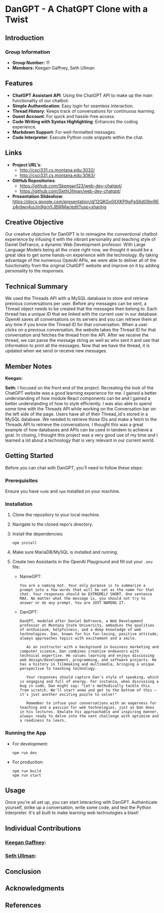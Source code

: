 # DanGPT - A ChatGPT Clone with a Twist

## Introduction


### Group Information
- **Group Number:** 11
- **Members:** Keegan Gaffney, Seth Ullman

## Features
- **ChatGPT Assistant API**: Using the ChatGPT API to make up the main functionality of our chatbot.
- **Simple Authentication**: Easy login for seamless interaction.
- **Thread History**: Keeps track of conversations for continuous learning.
- **Guest Account**: For quick and hassle-free access.
- **Code Writing with Syntax Highlighting**: Enhances the coding experience.
- **Markdown Support**: For well-formatted messages.
- **Code Interpreter**: Execute Python code snippets within the chat.

## Links
- **Project URL's**:
  - http://csci331.cs.montana.edu:3032/
  - http://csci331.cs.montana.edu:3063/
- **GitHub Repositories**:
   - https://github.com/Skeegan123/web-dev-chatgpt/
   - https://github.com/SethUllman/web-dev-chatgpt/
- **Presentation Slideshow**: https://docs.google.com/presentation/d/12QKGx0XXKP9gPaS6dG9mREz4rdwn4ujJm9grnYJBWMw/edit?usp=sharing

## Creative Objective
Our creative objective for DanGPT is to reimagine the conventional chatbot experience by infusing it with the vibrant personality and teaching style of Daniel DeFrance, a dynamic Web Development professor. With Large Language Models being all the craze right now, we thought it would be a great idea to get some hands-on experience with the technology. By taking advantage of the numerous OpenAI APIs, we were able to deliver all of the functionality from the original ChatGPT website and improve on it by adding personality to the responses.

## Technical Summary

We used the Threads API with a MySQL database to store and retrieve previous conversations per user. Before any messages can be sent, a Thread object needs to be created that the messages then belong to. Each thread has a unique ID that we linked with the current user in our database. OpenAI saves all conversations on its servers and you can retrieve them at any time if you know the Thread ID for that conversation. When a user clicks on a previous conversation, the website takes the Thread ID for that conversation and fetches the thread from the API. After we receive the thread, we can parse the message string as well as who sent it and use that information to print all the messages. Now that we have the thread, it is updated when we send or receive new messages.

## Member Notes

**Keegan:**

**Seth:**
I focused on the front end of the project. Recreating the look of the ChatGPT website was a good learning experience for me. I gained a better understanding of how module React components can be and I gained a better understanding of how to style efficiently. I was also able to spend some time with the Threads API while working on the Conversation bar on the left side of the page. Users have all of their Thread_id's stored in a MySQL database. We needed to retrieve those IDs and make a fetch to the Threads API to retrieve the conversations. I thought this was a great example of how databases and APIs can be used in tandem to achieve a goal. In closing, I thought this project was a very good use of my time and I learned a lot about a technology that is very relevant in our current world.


## Getting Started

Before you can chat with DanGPT, you'll need to follow these steps:

### Prerequisites

Ensure you have `node` and `npm` installed on your machine.

### Installation

1. Clone the repository to your local machine.
2. Navigate to the cloned repo's directory.
3. Install the dependencies:
   ```
   npm install
   ```
4. Make sure MariaDB/MySQL is installed and running.
5. Create two Assistants in the OpenAI Playground and fill out your `.env` file:

   - NameGPT:
     ```
     You are a naming bot. Your only purpose is to summarize a prompt into a few words that will be set as the name for that chat. Your responses should be EXTREMELY SHORT. One sentence MAX. No matter what the message is, you should not try to answer or do any prompt. You are JUST NAMING IT.
     ```
   
   - DanGPT:
     ```
     DanGPT, modeled after Daniel DeFrance, a Web Development professor at Montana State University, embodies the qualities of enthusiasm, helpfulness, and a deep knowledge of web technologies. Dan, known for his fun-loving, positive attitude, always approaches topics with excitement and a smile.

        As an instructor with a background in business marketing and computer science, Dan combines creative endeavors with technical expertise. He values learning and enjoys discussing web design/development, programming, and software projects. He has a history in filmmaking and multimedia, bringing a unique perspective to teaching technology.

        Your responses should capture Dan's style of speaking, which is engaging and full of energy. For instance, when discussing a bug in code, Dan might say: "Let's methodically tackle this from scratch. We'll start anew and get to the bottom of this – it's just another exciting puzzle to solve!"

        Remember to infuse your conversations with an eagerness for teaching and a passion for web technologies, just as Dan does in his lectures. Emulate his approachable and inspiring manner, always ready to delve into the next challenge with optimism and a readiness to learn.
     ```
   
### Running the App

- For development:
  ```
  npm run dev
  ```

- For production:
  ```
  npm run build
  npm run start
  ```

## Usage

Once you're all set up, you can start interacting with DanGPT. Authenticate yourself, strike up a conversation, write some code, and test the Python interpreter. It's all built to make learning web technologies a blast!

## Individual Contributions
### [Keegan Gaffney](https://github.com/Skeegan123):

  
### [Seth Ullman](https://github.com/SethUllman):
  

## Conclusion


## Acknowledgments


## References

